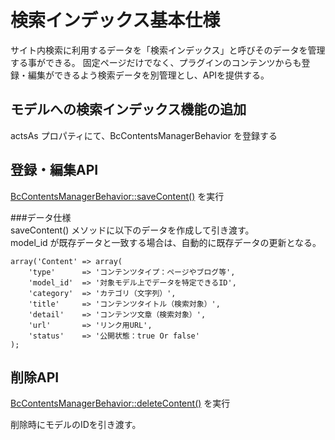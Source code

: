 # 検索インデックス基本仕様
サイト内検索に利用するデータを「検索インデックス」と呼びそのデータを管理する事ができる。
固定ページだけでなく、プラグインのコンテンツからも登録・編集ができるよう検索データを別管理とし、APIを提供する。

## モデルへの検索インデックス機能の追加
actsAs プロパティにて、BcContentsManagerBehavior を登録する

## 登録・編集API

[BcContentsManagerBehavior::saveContent()](http://api.basercms.net/classes/BcContentsManagerBehavior.html#method_saveContent) を実行

###データ仕様  
saveContent() メソッドに以下のデータを作成して引き渡す。  
model_id が既存データと一致する場合は、自動的に既存データの更新となる。

```
array('Content' => array(
	'type' 		=> 'コンテンツタイプ：ページやブログ等',
	'model_id'	=> '対象モデル上でデータを特定できるID',
	'category'	=> 'カテゴリ（文字列）',
	'title'		=> 'コンテンツタイトル（検索対象）',
	'detail'	=> 'コンテンツ文章（検索対象）',
	'url'		=> 'リンク用URL',
	'status'	=> '公開状態：true Or false'
);
```

## 削除API
[BcContentsManagerBehavior::deleteContent()](http://api.basercms.net/classes/BcContentsManagerBehavior.html#method_deleteContent) を実行

削除時にモデルのIDを引き渡す。




